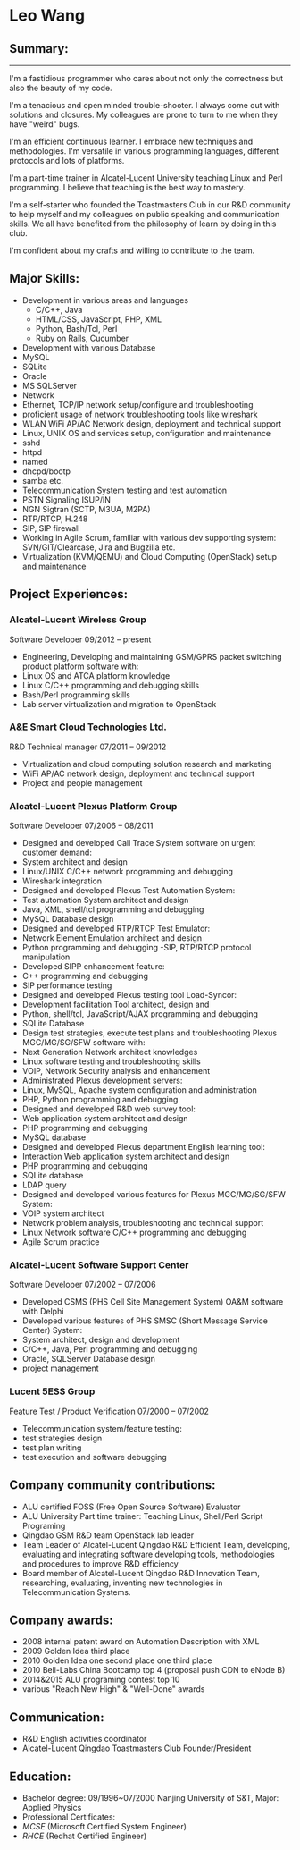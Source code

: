 # Leo Wang
## Summary:
--------------------------------------------------------------
I'm a fastidious programmer who cares about not only the correctness but also the beauty of my code.

I'm a tenacious and open minded trouble-shooter. I always come out with solutions and closures. My colleagues are prone to turn to me when they have "weird" bugs.

I'm an efficient continuous learner. I embrace new techniques and methodologies. I'm versatile in various programming languages, different protocols and lots of platforms.

I'm a part-time trainer in Alcatel-Lucent University teaching Linux and Perl programming. I believe that teaching is the best way to mastery.

I'm a self-starter who founded the Toastmasters Club in our R&D community to help myself and my colleagues on public speaking and communication skills. We all have benefited from the philosophy of learn by doing in this club.

I'm confident about my crafts and willing to contribute to the team.

## Major Skills:
- Development in various areas and languages
  -	C/C++, Java 
  -	HTML/CSS, JavaScript, PHP, XML
  -	Python, Bash/Tcl, Perl
  -	Ruby on Rails, Cucumber
-	Development with various Database
  -	MySQL
  -	SQLite
  -	Oracle
  -	MS SQLServer
-	Network
  -	Ethernet, TCP/IP network setup/configure and troubleshooting
  -	proficient usage of network troubleshooting tools like wireshark
  -	WLAN WiFi AP/AC Network design, deployment and technical support
-	Linux, UNIX OS and services setup, configuration and maintenance
  -	sshd
  -	httpd
  -	named
  -	dhcpd/bootp
  -	samba etc. 
-	Telecommunication System testing and test automation
  -	PSTN Signaling ISUP/IN
  -	NGN Sigtran (SCTP, M3UA, M2PA)
  -	RTP/RTCP, H.248
  -	SIP, SIP firewall
-	Working in Agile Scrum, familiar with various dev supporting system: SVN/GIT/Clearcase, Jira and Bugzilla etc.
-	Virtualization (KVM/QEMU) and Cloud Computing (OpenStack) setup and maintenance

## Project Experiences:

### Alcatel-Lucent Wireless Group
  Software Developer							09/2012 – present

-	Engineering, Developing and maintaining GSM/GPRS packet switching product platform software with:
  -	Linux OS and ATCA platform knowledge
  -	Linux C/C++ programming and debugging skills
  -	Bash/Perl programming skills
  -	Lab server virtualization and migration to OpenStack

### A&E Smart Cloud Technologies Ltd.
  R&D Technical manager  						07/2011 – 09/2012 

-	Virtualization and cloud computing solution research and marketing
-	WiFi AP/AC network design, deployment and technical support
-	Project and people management

### Alcatel-Lucent Plexus Platform Group
  Software Developer							07/2006 – 08/2011

-	Designed and developed Call Trace System software on urgent customer demand:
  -	System architect and design
  -	Linux/UNIX C/C++ network programming and debugging
  -	Wireshark integration
-	Designed and developed Plexus Test Automation System:
  -	Test automation System architect and design
  -	Java, XML, shell/tcl programming and debugging
  -	MySQL Database design
-	Designed and developed RTP/RTCP Test Emulator:
  -	Network Element Emulation architect and design
  -	Python programming and debugging
  -SIP, RTP/RTCP protocol manipulation
-	Developed SIPP enhancement feature:
  -	C++ programming and debugging
  -	SIP performance testing
-	Designed and developed Plexus testing tool Load-Syncor:
  -	Development facilitation Tool architect,  design and 
  -	Python, shell/tcl, JavaScript/AJAX programming and debugging
  -	SQLite Database
-	Design test strategies, execute test plans and troubleshooting Plexus MGC/MG/SG/SFW software with:
  -	Next Generation Network architect knowledges
  -	Linux software testing and troubleshooting skills
  -	VOIP, Network Security analysis and enhancement
-	Administrated Plexus development servers:
  -	Linux, MySQL, Apache system configuration and administration
  -	PHP, Python programming and debugging
-	Designed and developed R&D web survey tool:
  -	Web application system architect and design
  -	PHP programming and debugging
  -	MySQL database
-	Designed and developed Plexus department English learning tool:
  -	Interaction Web application system architect and design
  -	PHP programming and debugging
  -	SQLite database
  -	LDAP query
-	Designed and developed various features for Plexus MGC/MG/SG/SFW System:
  -	VOIP system architect
  -	Network problem analysis, troubleshooting and technical support
  -	Linux Network software C/C++ programming and debugging
  -	Agile Scrum practice

### Alcatel-Lucent Software Support Center
  Software Developer							07/2002 – 07/2006 

-	Developed CSMS (PHS Cell Site Management System) OA&M software with Delphi
-	Developed various features of PHS SMSC (Short Message Service Center) System:
  -	System architect, design and development
  -	C/C++,  Java, Perl programming and debugging
  - Oracle, SQLServer Database design
  -	project management

### Lucent 5ESS Group
  Feature Test / Product Verification						07/2000 – 07/2002
-	Telecommunication system/feature testing:
  -	test strategies design
  -	test plan writing
  -	test execution and software debugging 

## Company community contributions:

-	ALU certified FOSS (Free Open Source Software) Evaluator
-	ALU University Part time trainer: Teaching Linux, Shell/Perl Script Programing
-	Qingdao GSM R&D team OpenStack lab leader
-	Team Leader of Alcatel-Lucent Qingdao R&D Efficient Team, developing, evaluating and integrating software developing tools, methodologies and procedures to improve R&D efficiency
-	Board member of Alcatel-Lucent Qingdao R&D Innovation Team, researching, evaluating, inventing new technologies in Telecommunication Systems.

## Company awards:

-	2008 internal patent award on Automation Description with XML
-	2009 Golden Idea third place
-	2010 Golden Idea one second place one third place
-	2010 Bell-Labs China Bootcamp top 4 (proposal push CDN to eNode B)
-	2014&2015 ALU programing contest top 10
-	various "Reach New High" & "Well-Done" awards

## Communication:

-	R&D English activities coordinator
-	Alcatel-Lucent Qingdao Toastmasters Club Founder/President

## Education:

-	Bachelor degree:  09/1996~07/2000 Nanjing University of S&T, Major: Applied Physics
-	Professional Certificates:
  -	*MCSE* (Microsoft Certified System Engineer)
  -	*RHCE* (Redhat Certified Engineer)
